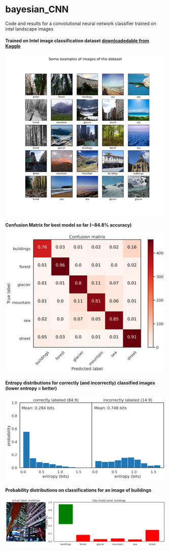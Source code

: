# bayesian_CNN
Code and results for a convolutional neural network classifier trained on intel landscape images

#### Trained on Intel image classification dataset [downloadedable from Kaggle](https://www.kaggle.com/datasets/puneet6060/intel-image-classification?resource=download)

![5x5 sample of Images](https://github.com/kjaehnig/bayesian_CNN/blob/main/images/twenty_five_intel_images_example.png)

#### Confusion Matrix for best model so far (~84.8% accuracy)

![Best trained model confusion matrix](https://github.com/kjaehnig/bayesian_CNN/blob/main/images/intel_bayes_model_confusion_matrix.png)

#### Entropy distributions for correctly (and incorrectly) classified images (lower entropy = better)

![correctly vs incorrectly classified entropy](https://github.com/kjaehnig/bayesian_CNN/blob/main/images/intel_bayes_model_entropy_dist.png)

#### Probability distributions on classifications for an image of buildings

![proba distributions for image of buildings](https://github.com/kjaehnig/bayesian_CNN/blob/main/images/intel_img_preds/intel_bnn_lbl_buildings_prd_buildings_78_4per_6440.png)

